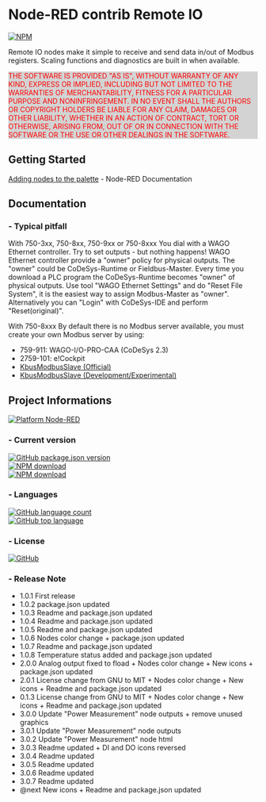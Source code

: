 # Node-RED contrib Remote IO

[![NPM](https://nodei.co/npm/node-red-contrib-remote-io.png)](https://nodei.co/npm/node-red-contrib-remote-io/)

Remote IO nodes make it simple to receive and send data in/out of Modbus registers.
Scaling functions and diagnostics are built in when available.

<div style="background-color: lightgray;">
<span style="color: red">
THE SOFTWARE IS PROVIDED "AS IS", WITHOUT WARRANTY OF ANY KIND, EXPRESS OR IMPLIED, INCLUDING BUT NOT LIMITED TO THE WARRANTIES OF MERCHANTABILITY, FITNESS FOR A PARTICULAR PURPOSE AND NONINFRINGEMENT. IN NO EVENT SHALL THE AUTHORS OR COPYRIGHT HOLDERS BE LIABLE FOR ANY CLAIM, DAMAGES OR OTHER LIABILITY, WHETHER IN AN ACTION OF CONTRACT, TORT OR OTHERWISE, ARISING FROM, OUT OF OR IN CONNECTION WITH THE SOFTWARE OR THE USE OR OTHER DEALINGS IN THE SOFTWARE.
</span>
</div>

## Getting Started
[Adding nodes to the palette](https://nodered.org/docs/user-guide/runtime/adding-nodes) - Node-RED Documentation

## Documentation
### - Typical pitfall
With 750-3xx, 750-8xx, 750-9xx or 750-8xxx
You dial with a WAGO Ethernet controller.
Try to set outputs - but nothing happens!
WAGO Ethernet controller provide a "owner" policy for physical outputs.
The "owner" could be CoDeSys-Runtime or Fieldbus-Master.
Every time you download a PLC program the CoDeSys-Runtime becomes "owner" of physical outputs.
Use tool "WAGO Ethernet Settings" and do "Reset File System",
it is the easiest way to assign Modbus-Master as "owner".
Alternatively you can "Login" with CoDeSys-IDE and perform "Reset(original)".

With 750-8xxx
By default there is no Modbus server available, you must create your own Modbus server by using:
*   759-911: WAGO-I/O-PRO-CAA (CoDeSys 2.3)
*   2759-101: e!Cockpit
*   [KbusModbusSlave (Official)](https://github.com/WAGO/pfc-howtos/tree/master/HowTo_AddKbusModbusSlave)
*   [KbusModbusSlave (Development/Experimental)](https://github.com/Ekristoffe/HowTo_AddKbusModbusSlave)

## Project Informations
[![Platform Node-RED](https://img.shields.io/badge/Platform-Node--RED-red)](https://nodered.org/)

### - Current version
[![GitHub package.json version](https://img.shields.io/github/package-json/v/ekristoffe/node-red-contrib-remote-io)](https://www.npmjs.com/package/node-red-contrib-remote-io)  
[![NPM download](https://img.shields.io/npm/dm/node-red-contrib-remote-io.svg)](https://npm-stat.com/?package=node-red-contrib-remote-io)  
[![NPM download](https://img.shields.io/npm/dw/node-red-contrib-remote-io.svg)](https://npm-stat.com/?package=node-red-contrib-remote-io)

### - Languages
[![GitHub language count](https://img.shields.io/github/languages/count/ekristoffe/node-red-contrib-remote-io)](README.md)  
[![GitHub top language](https://img.shields.io/github/languages/top/ekristoffe/node-red-contrib-remote-io)](README.md)

### - License
[![GitHub](https://img.shields.io/github/license/ekristoffe/node-red-contrib-remote-io)](https://github.com/ekristoffe/node-red-contrib-remote-io/blob/master/LICENSE) 

### - Release Note
*   1.0.1 First release  
*   1.0.2 package.json updated  
*   1.0.3 Readme and package.json updated  
*   1.0.4 Readme and package.json updated  
*   1.0.5 Readme and package.json updated  
*   1.0.6 Nodes color change + package.json updated  
*   1.0.7 Readme and package.json updated  
*   1.0.8 Temperature status added and package.json updated  
*   2.0.0 Analog output fixed to fload + Nodes color change + New icons + package.json updated  
*   2.0.1 License change from GNU to MIT + Nodes color change + New icons + Readme and package.json updated  
*   0.1.3 License change from GNU to MIT + Nodes color change + New icons + Readme and package.json updated  
*   3.0.0 Update "Power Measurement" node outputs + remove unused graphics  
*   3.0.1 Update "Power Measurement" node outputs  
*   3.0.2 Update "Power Measurement" node html  
*   3.0.3 Readme updated + DI and DO icons reversed  
*   3.0.4 Readme updated  
*   3.0.5 Readme updated  
*   3.0.6 Readme updated  
*   3.0.7 Readme updated  
*   @next New icons + Readme and package.json updated
